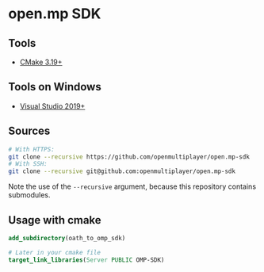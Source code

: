 # open.mp SDK

## Tools

- [CMake 3.19+](https://cmake.org/)

## Tools on Windows

- [Visual Studio 2019+](https://www.visualstudio.com/)

## Sources

```bash
# With HTTPS:
git clone --recursive https://github.com/openmultiplayer/open.mp-sdk
# With SSH:
git clone --recursive git@github.com:openmultiplayer/open.mp-sdk
```

Note the use of the `--recursive` argument, because this repository contains submodules.

## Usage with cmake

```cmake
add_subdirectory(oath_to_omp_sdk)

# Later in your cmake file
target_link_libraries(Server PUBLIC OMP-SDK)
```
